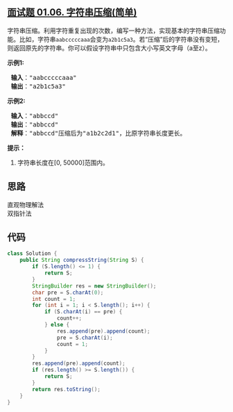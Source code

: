 ## [面试题 01.06. 字符串压缩(简单)](https://leetcode-cn.com/problems/compress-string-lcci/)
<div class="notranslate"><p>字符串压缩。利用字符重复出现的次数，编写一种方法，实现基本的字符串压缩功能。比如，字符串<code>aabcccccaaa</code>会变为<code>a2b1c5a3</code>。若“压缩”后的字符串没有变短，则返回原先的字符串。你可以假设字符串中只包含大小写英文字母（a至z）。</p>

<p> <strong>示例1:</strong></p>

<pre><strong> 输入</strong>："aabcccccaaa"
<strong> 输出</strong>："a2b1c5a3"
</pre>

<p> <strong>示例2:</strong></p>

<pre><strong> 输入</strong>："abbccd"
<strong> 输出</strong>："abbccd"
<strong> 解释</strong>："abbccd"压缩后为"a1b2c2d1"，比原字符串长度更长。
</pre>

<p><strong>提示：</strong></p>

<ol>
<li>字符串长度在[0, 50000]范围内。</li>
</ol>
</div>

## 思路
直观物理解法  
双指针法

## 代码
```java
class Solution {
    public String compressString(String S) {
        if (S.length() <= 1) {
            return S;
        }
        StringBuilder res = new StringBuilder();
        char pre = S.charAt(0);
        int count = 1;
        for (int i = 1; i < S.length(); i++) {
            if (S.charAt(i) == pre) {
                count++;
            } else {
                res.append(pre).append(count);
                pre = S.charAt(i);
                count = 1;
            }
        }
        res.append(pre).append(count);
        if (res.length() >= S.length()) {
            return S;
        }
        return res.toString();
    }
}
```
